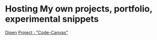 # Hosting My own projects, portfolio, experimental snippets
<a href="Dipen.html">Dipen</a>
<a href="Dipen-CodeCanvas.html">Project : "Code-Canvas"</a>
